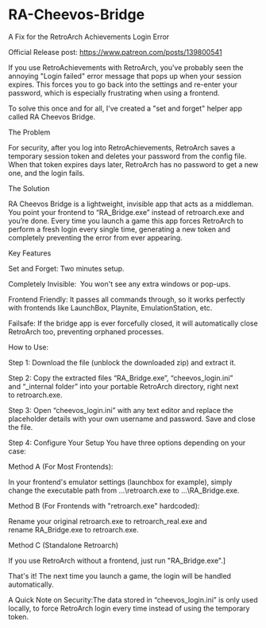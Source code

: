 # RA-Cheevos-Bridge
A Fix for the RetroArch Achievements Login Error

Official Release post: https://www.patreon.com/posts/139800541

If you use RetroAchievements with RetroArch, you've probably seen the annoying "Login failed" error message that pops up when your session expires. This forces you to go back into the settings and re-enter your password, which is especially frustrating when using a frontend.

To solve this once and for all, I've created a "set and forget" helper app called RA Cheevos Bridge.

The Problem

For security, after you log into RetroAchievements, RetroArch saves a temporary session token and deletes your password from the config file. When that token expires days later, RetroArch has no password to get a new one, and the login fails.

The Solution

RA Cheevos Bridge is a lightweight, invisible app that acts as a middleman. You point your frontend to “RA_Bridge.exe” instead of retroarch.exe and you’re done. Every time you launch a game this app forces RetroArch to perform a fresh login every single time, generating a new token and completely preventing the error from ever appearing.

Key Features

Set and Forget: Two minutes setup.

Completely Invisible:  You won't see any extra windows or pop-ups.

Frontend Friendly: It passes all commands through, so it works perfectly with frontends like LaunchBox, Playnite, EmulationStation, etc.

Failsafe: If the bridge app is ever forcefully closed, it will automatically close RetroArch too, preventing orphaned processes.

How to Use:

Step 1: Download the file (unblock the downloaded zip) and extract it.

Step 2: Copy the extracted files “RA_Bridge.exe”, “cheevos_login.ini” and “_internal folder” into your portable RetroArch directory, right next to retroarch.exe.

Step 3: Open “cheevos_login.ini” with any text editor and replace the placeholder details with your own username and password. Save and close the file.

Step 4: Configure Your Setup
You have three options depending on your case:

Method A (For Most Frontends):

In your frontend's emulator settings (launchbox for example), simply change the executable path from ...\retroarch.exe to ...\RA_Bridge.exe.

Method B (For Frontends with "retroarch.exe" hardcoded):

Rename your original retroarch.exe to retroarch_real.exe and rename RA_Bridge.exe to retroarch.exe.

Method C (Standalone Retroarch)

If you use RetroArch without a frontend, just run "RA_Bridge.exe".]

That's it! The next time you launch a game, the login will be handled automatically.

A Quick Note on Security:The data stored in “cheevos_login.ini” is only used locally, to force RetroArch login every time instead of using the temporary token.
